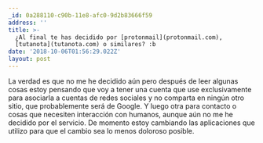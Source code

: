 ```yaml
---
_id: 0a288110-c90b-11e8-afc0-9d2b83666f59
address: ''
title: >-
  ¿Al final te has decidido por [protonmail](protonmail.com),
  [tutanota](tutanota.com) o similares? :b
date: '2018-10-06T01:56:29.022Z'
layout: post
---
```

 
La verdad es que no me he decidido aún pero después de leer algunas cosas estoy pensando que voy a tener una cuenta que use exclusivamente para asociarla a cuentas de redes sociales y no comparta en ningún otro sitio, que probablemente será de Google. Y luego otra para contacto o cosas que necesiten interacción con humanos, aunque aún no me he decidido por el servicio. De momento estoy cambiando las aplicaciones que utilizo para que el cambio sea lo menos doloroso posible.
